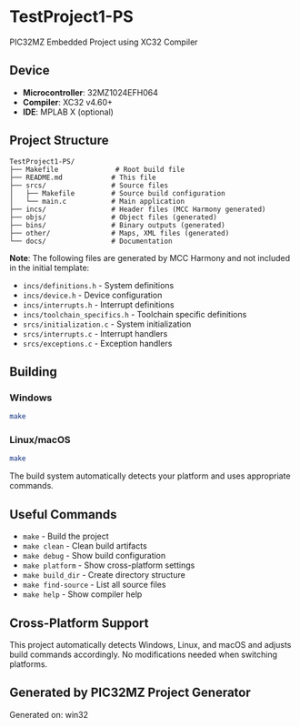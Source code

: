 # TestProject1-PS

PIC32MZ Embedded Project using XC32 Compiler

## Device
- **Microcontroller**: 32MZ1024EFH064
- **Compiler**: XC32 v4.60+
- **IDE**: MPLAB X (optional)

## Project Structure

```
TestProject1-PS/
├── Makefile              # Root build file
├── README.md            # This file
├── srcs/                # Source files
│   ├── Makefile         # Source build configuration
│   └── main.c           # Main application
├── incs/                # Header files (MCC Harmony generated)
├── objs/                # Object files (generated)
├── bins/                # Binary outputs (generated)
├── other/               # Maps, XML files (generated)
└── docs/                # Documentation
```

**Note**: The following files are generated by MCC Harmony and not included in the initial template:
- `incs/definitions.h` - System definitions
- `incs/device.h` - Device configuration  
- `incs/interrupts.h` - Interrupt definitions
- `incs/toolchain_specifics.h` - Toolchain specific definitions
- `srcs/initialization.c` - System initialization
- `srcs/interrupts.c` - Interrupt handlers
- `srcs/exceptions.c` - Exception handlers

## Building

### Windows
```bash
make
```

### Linux/macOS
```bash
make
```

The build system automatically detects your platform and uses appropriate commands.

## Useful Commands

- `make` - Build the project
- `make clean` - Clean build artifacts
- `make debug` - Show build configuration
- `make platform` - Show cross-platform settings
- `make build_dir` - Create directory structure
- `make find-source` - List all source files
- `make help` - Show compiler help

## Cross-Platform Support

This project automatically detects Windows, Linux, and macOS and adjusts build commands accordingly. No modifications needed when switching platforms.

## Generated by PIC32MZ Project Generator
Generated on: win32
